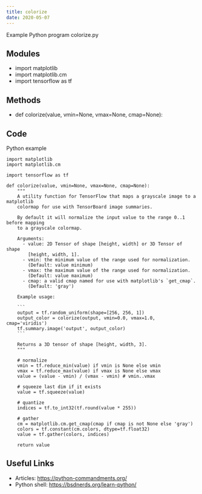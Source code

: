 ```yaml
---
title: colorize
date: 2020-05-07
---
```

Example Python program colorize.py

## Modules

* import matplotlib
* import matplotlib.cm
* import tensorflow as tf

## Methods

* def colorize(value, vmin=None, vmax=None, cmap=None):

## Code

Python example

    import matplotlib
    import matplotlib.cm
    
    import tensorflow as tf
    
    def colorize(value, vmin=None, vmax=None, cmap=None):
        """
        A utility function for TensorFlow that maps a grayscale image to a matplotlib
        colormap for use with TensorBoard image summaries.
    
        By default it will normalize the input value to the range 0..1 before mapping
        to a grayscale colormap.
    
        Arguments:
          - value: 2D Tensor of shape [height, width] or 3D Tensor of shape
            [height, width, 1].
          - vmin: the minimum value of the range used for normalization.
            (Default: value minimum)
          - vmax: the maximum value of the range used for normalization.
            (Default: value maximum)
          - cmap: a valid cmap named for use with matplotlib's `get_cmap`.
            (Default: 'gray')
    
        Example usage:
    
        ```
        output = tf.random_uniform(shape=[256, 256, 1])
        output_color = colorize(output, vmin=0.0, vmax=1.0, cmap='viridis')
        tf.summary.image('output', output_color)
        ```
        
        Returns a 3D tensor of shape [height, width, 3].
        """
    
        # normalize
        vmin = tf.reduce_min(value) if vmin is None else vmin
        vmax = tf.reduce_max(value) if vmax is None else vmax
        value = (value - vmin) / (vmax - vmin) # vmin..vmax
    
        # squeeze last dim if it exists
        value = tf.squeeze(value)
    
        # quantize
        indices = tf.to_int32(tf.round(value * 255))
    
        # gather
        cm = matplotlib.cm.get_cmap(cmap if cmap is not None else 'gray')
        colors = tf.constant(cm.colors, dtype=tf.float32)
        value = tf.gather(colors, indices)
    
        return value

## Useful Links

- Articles: https://python-commandments.org/
- Python shell: https://bsdnerds.org/learn-python/
